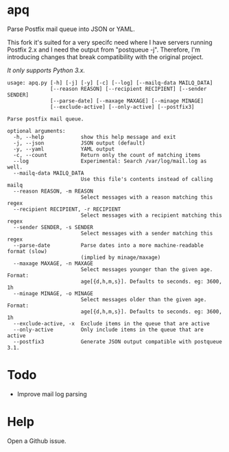 apq
===

Parse Postfix mail queue into JSON or YAML.

This fork it's suited for a very specifc need where I have servers running Postfix 2.x and I need the output 
from "postqueue -j". Therefore, I'm introducing changes that break compatibility with the original project.

_It only supports Python 3.x._

    usage: apq.py [-h] [-j] [-y] [-c] [--log] [--mailq-data MAILQ_DATA]
                  [--reason REASON] [--recipient RECIPIENT] [--sender SENDER]
                  [--parse-date] [--maxage MAXAGE] [--minage MINAGE]
                  [--exclude-active] [--only-active] [--postfix3]
    
    Parse postfix mail queue.
    
    optional arguments:
      -h, --help            show this help message and exit
      -j, --json            JSON output (default)
      -y, --yaml            YAML output
      -c, --count           Return only the count of matching items
      --log                 Experimental: Search /var/log/mail.log as well.
      --mailq-data MAILQ_DATA
                            Use this file's contents instead of calling mailq
      --reason REASON, -m REASON
                            Select messages with a reason matching this regex
      --recipient RECIPIENT, -r RECIPIENT
                            Select messages with a recipient matching this regex
      --sender SENDER, -s SENDER
                            Select messages with a sender matching this regex
      --parse-date          Parse dates into a more machine-readable format (slow)
                            (implied by minage/maxage)
      --maxage MAXAGE, -n MAXAGE
                            Select messages younger than the given age. Format:
                            age[{d,h,m,s}]. Defaults to seconds. eg: 3600, 1h
      --minage MINAGE, -o MINAGE
                            Select messages older than the given age. Format:
                            age[{d,h,m,s}]. Defaults to seconds. eg: 3600, 1h
      --exclude-active, -x  Exclude items in the queue that are active
      --only-active         Only include items in the queue that are active
      --postfix3            Generate JSON output compatible with postqueue 3.1.

Todo
====

* Improve mail log parsing

Help
====

Open a Github issue.
